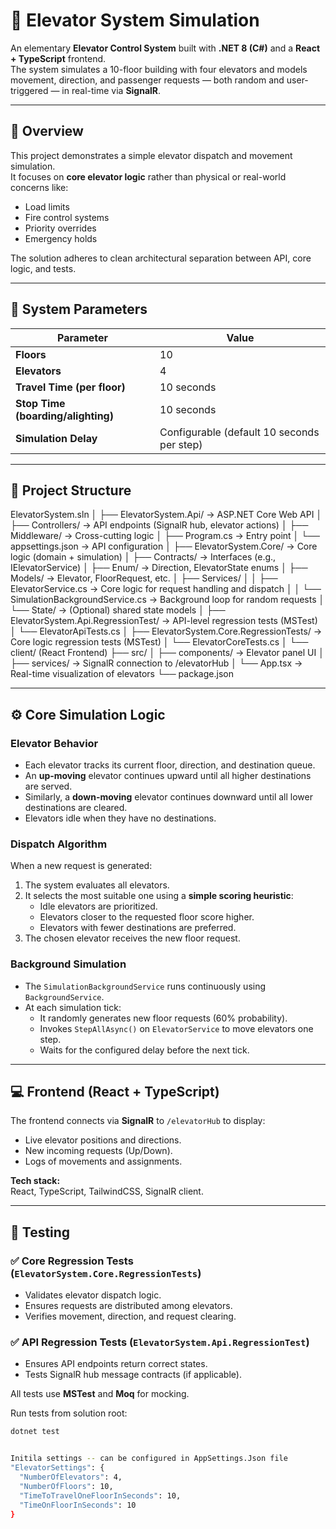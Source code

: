 # 🏢 Elevator System Simulation

An elementary **Elevator Control System** built with **.NET 8 (C#)** and a **React + TypeScript** frontend.  
The system simulates a 10-floor building with four elevators and models movement, direction, and passenger requests — both random and user-triggered — in real-time via **SignalR**.

---

## 🚀 Overview

This project demonstrates a simple elevator dispatch and movement simulation.  
It focuses on **core elevator logic** rather than physical or real-world concerns like:
- Load limits  
- Fire control systems  
- Priority overrides  
- Emergency holds  

The solution adheres to clean architectural separation between API, core logic, and tests.

---

## 🧱 System Parameters

| Parameter | Value |
|------------|--------|
| **Floors** | 10 |
| **Elevators** | 4 |
| **Travel Time (per floor)** | 10 seconds |
| **Stop Time (boarding/alighting)** | 10 seconds |
| **Simulation Delay** | Configurable (default 10 seconds per step) |

---

## 🧩 Project Structure

ElevatorSystem.sln
│
├── ElevatorSystem.Api/ → ASP.NET Core Web API
│ ├── Controllers/ → API endpoints (SignalR hub, elevator actions)
│ ├── Middleware/ → Cross-cutting logic
│ ├── Program.cs → Entry point
│ └── appsettings.json → API configuration
│
├── ElevatorSystem.Core/ → Core logic (domain + simulation)
│ ├── Contracts/ → Interfaces (e.g., IElevatorService)
│ ├── Enum/ → Direction, ElevatorState enums
│ ├── Models/ → Elevator, FloorRequest, etc.
│ ├── Services/
│ │ ├── ElevatorService.cs → Core logic for request handling and dispatch
│ │ └── SimulationBackgroundService.cs → Background loop for random requests
│ └── State/ → (Optional) shared state models
│
├── ElevatorSystem.Api.RegressionTest/ → API-level regression tests (MSTest)
│ └── ElevatorApiTests.cs
│
├── ElevatorSystem.Core.RegressionTests/ → Core logic regression tests (MSTest)
│ └── ElevatorCoreTests.cs
│
└── client/ (React Frontend)
├── src/
│ ├── components/ → Elevator panel UI
│ ├── services/ → SignalR connection to /elevatorHub
│ └── App.tsx → Real-time visualization of elevators
└── package.json



---

## ⚙️ Core Simulation Logic

### Elevator Behavior
- Each elevator tracks its current floor, direction, and destination queue.  
- An **up-moving** elevator continues upward until all higher destinations are served.  
- Similarly, a **down-moving** elevator continues downward until all lower destinations are cleared.  
- Elevators idle when they have no destinations.

### Dispatch Algorithm
When a new request is generated:
1. The system evaluates all elevators.
2. It selects the most suitable one using a **simple scoring heuristic**:
   - Idle elevators are prioritized.
   - Elevators closer to the requested floor score higher.
   - Elevators with fewer destinations are preferred.
3. The chosen elevator receives the new floor request.

### Background Simulation
- The `SimulationBackgroundService` runs continuously using `BackgroundService`.
- At each simulation tick:
  - It randomly generates new floor requests (60% probability).
  - Invokes `StepAllAsync()` on `ElevatorService` to move elevators one step.
  - Waits for the configured delay before the next tick.

---

## 💻 Frontend (React + TypeScript)

The frontend connects via **SignalR** to `/elevatorHub` to display:
- Live elevator positions and directions.
- New incoming requests (Up/Down).
- Logs of movements and assignments.

**Tech stack:**  
React, TypeScript, TailwindCSS, SignalR client.

---

## 🧪 Testing

### ✅ Core Regression Tests (`ElevatorSystem.Core.RegressionTests`)
- Validates elevator dispatch logic.
- Ensures requests are distributed among elevators.
- Verifies movement, direction, and request clearing.

### ✅ API Regression Tests (`ElevatorSystem.Api.RegressionTest`)
- Ensures API endpoints return correct states.
- Tests SignalR hub message contracts (if applicable).

All tests use **MSTest** and **Moq** for mocking.

Run tests from solution root:
```bash
dotnet test


Initila settings -- can be configured in AppSettings.Json file
"ElevatorSettings": {
  "NumberOfElevators": 4,
  "NumberOfFloors": 10,
  "TimeToTravelOneFloorInSeconds": 10,
  "TimeOnFloorInSeconds": 10
}
